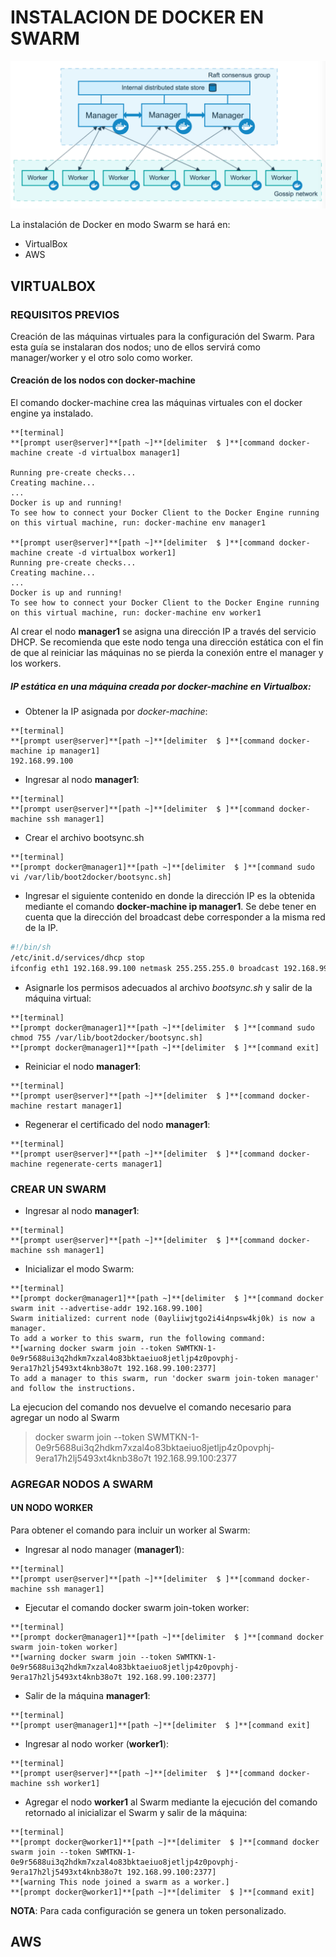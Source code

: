 # INSTALACION DE DOCKER EN SWARM

![](/assets/swarm-diagram.png)

La instalación de Docker en modo Swarm se hará en:

* VirtualBox
* AWS

## VIRTUALBOX

### REQUISITOS PREVIOS

Creación de las máquinas virtuales para la configuración del Swarm. Para esta guía se instalaran dos nodos; uno de ellos servirá como manager/worker y el otro solo como worker.

#### Creación de los nodos con docker-machine

El comando docker-machine crea las máquinas virtuales con el docker engine ya instalado.

```
**[terminal]
**[prompt user@server]**[path ~]**[delimiter  $ ]**[command docker-machine create -d virtualbox manager1]

Running pre-create checks...
Creating machine...
...
Docker is up and running!
To see how to connect your Docker Client to the Docker Engine running on this virtual machine, run: docker-machine env manager1

**[prompt user@server]**[path ~]**[delimiter  $ ]**[command docker-machine create -d virtualbox worker1]
Running pre-create checks...
Creating machine...
...
Docker is up and running!
To see how to connect your Docker Client to the Docker Engine running on this virtual machine, run: docker-machine env worker1
```

Al crear el nodo **manager1** se asigna una dirección IP a través del servicio DHCP. Se recomienda que este nodo tenga una dirección estática con el fin de que al reiniciar las máquinas no se pierda la conexión entre el manager y los workers.

##### IP estática en una máquina creada por _docker-machine_ en Virtualbox:

* Obtener la IP asignada por _docker-machine_:

 ```
**[terminal]
**[prompt user@server]**[path ~]**[delimiter  $ ]**[command docker-machine ip manager1]
192.168.99.100
```

* Ingresar al nodo **manager1**:

 ```
**[terminal]
**[prompt user@server]**[path ~]**[delimiter  $ ]**[command docker-machine ssh manager1]
```

* Crear el archivo bootsync.sh

 ```
**[terminal]
**[prompt docker@manager1]**[path ~]**[delimiter  $ ]**[command sudo vi /var/lib/boot2docker/bootsync.sh]
```

* Ingresar el siguiente contenido en donde la dirección IP es la obtenida mediante el comando **docker-machine ip manager1**. Se debe tener en cuenta que la dirección del broadcast debe corresponder a la misma red de la IP.

 ```bash
#!/bin/sh
/etc/init.d/services/dhcp stop
ifconfig eth1 192.168.99.100 netmask 255.255.255.0 broadcast 192.168.99.255 up
```

* Asignarle los permisos adecuados al archivo _bootsync.sh_ y salir de la máquina virtual:

 ```
**[terminal]
**[prompt docker@manager1]**[path ~]**[delimiter  $ ]**[command sudo chmod 755 /var/lib/boot2docker/bootsync.sh]
**[prompt docker@manager1]**[path ~]**[delimiter  $ ]**[command exit]
```

* Reiniciar el nodo **manager1**:

 ```
**[terminal]
**[prompt user@server]**[path ~]**[delimiter  $ ]**[command docker-machine restart manager1]
```

* Regenerar el certificado del nodo **manager1**:

 ```
**[terminal]
**[prompt user@server]**[path ~]**[delimiter  $ ]**[command docker-machine regenerate-certs manager1]
```

### CREAR UN SWARM

* Ingresar al nodo **manager1**:

 ```
**[terminal]
**[prompt user@server]**[path ~]**[delimiter  $ ]**[command docker-machine ssh manager1]
```

* Inicializar el modo Swarm:

 ```
**[terminal]
**[prompt docker@manager1]**[path ~]**[delimiter  $ ]**[command docker swarm init --advertise-addr 192.168.99.100]
Swarm initialized: current node (0ayliiwjtgo2i4i4npsw4kj0k) is now a manager.
To add a worker to this swarm, run the following command:
**[warning docker swarm join --token SWMTKN-1-0e9r5688ui3q2hdkm7xzal4o83bktaeiuo8jetljp4z0povphj-9era17h2lj5493xt4knb38o7t 192.168.99.100:2377]
To add a manager to this swarm, run 'docker swarm join-token manager' and follow the instructions.
```

La ejecucion del comando nos devuelve el comando necesario para agregar un nodo al Swarm

> docker swarm join --token SWMTKN-1-0e9r5688ui3q2hdkm7xzal4o83bktaeiuo8jetljp4z0povphj-9era17h2lj5493xt4knb38o7t 192.168.99.100:2377

### AGREGAR NODOS A SWARM

#### UN NODO WORKER

Para obtener el comando para incluir un worker al Swarm:

* Ingresar al nodo manager \(**manager1**\):

 ```
**[terminal]
**[prompt user@server]**[path ~]**[delimiter  $ ]**[command docker-machine ssh manager1]
```

* Ejecutar el comando docker swarm join-token worker:

 ```
**[terminal]
**[prompt docker@manager1]**[path ~]**[delimiter  $ ]**[command docker swarm join-token worker]
**[warning docker swarm join --token SWMTKN-1-0e9r5688ui3q2hdkm7xzal4o83bktaeiuo8jetljp4z0povphj-9era17h2lj5493xt4knb38o7t 192.168.99.100:2377]
```

* Salir de la máquina **manager1**:

 ```
**[terminal]
**[prompt user@manager1]**[path ~]**[delimiter  $ ]**[command exit]
```

* Ingresar al nodo worker \(**worker1**\):

 ```
**[terminal]
**[prompt user@server]**[path ~]**[delimiter  $ ]**[command docker-machine ssh worker1]
```

* Agregar el nodo **worker1** al Swarm mediante la ejecución del comando retornado al inicializar el Swarm y salir de la máquina:

 ```
**[terminal]
**[prompt docker@worker1]**[path ~]**[delimiter  $ ]**[command docker swarm join --token SWMTKN-1-0e9r5688ui3q2hdkm7xzal4o83bktaeiuo8jetljp4z0povphj-9era17h2lj5493xt4knb38o7t 192.168.99.100:2377]
**[warning This node joined a swarm as a worker.]
**[prompt docker@worker1]**[path ~]**[delimiter  $ ]**[command exit]
```

 **NOTA**: Para cada configuración se genera un token personalizado.

## AWS



